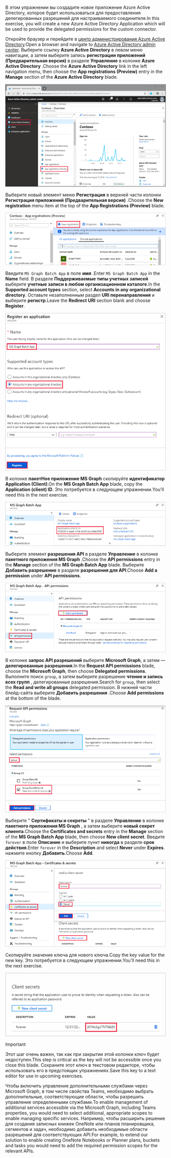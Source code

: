 <!-- markdownlint-disable MD002 MD041 -->

<span data-ttu-id="322f1-101">В этом упражнении вы создадите новое приложение Azure Active Directory, которое будет использоваться для предоставления делегированных разрешений для настраиваемого соединителя.</span><span class="sxs-lookup"><span data-stu-id="322f1-101">In this exercise, you will create a new Azure Active Directory Application which will be used to provide the delegated permissions for the custom connector.</span></span>

<span data-ttu-id="322f1-102">Откройте браузер и перейдите в [центр администрирования Azure Active Directory](https://aad.portal.azure.com).</span><span class="sxs-lookup"><span data-stu-id="322f1-102">Open a browser and navigate to [Azure Active Directory admin center](https://aad.portal.azure.com).</span></span> <span data-ttu-id="322f1-103">Выберите ссылку **Azure Active Directory** в левом меню навигации, а затем выберите запись **регистрации приложений (Предварительная версия)** в разделе **Управление** в колонке **Azure Active Directory** .</span><span class="sxs-lookup"><span data-stu-id="322f1-103">Choose the **Azure Active Directory** link in the left navigation menu, then choose the **App registrations (Preview)** entry in the **Manage** section of the **Azure Active Directory** blade.</span></span>

![Снимок колонки Azure Active Directory в центре администрирования Azure Active Directory](./images/app-reg-preview1.png)

<span data-ttu-id="322f1-105">Выберите новый элемент меню **Регистрация** в верхней части колонки **Регистрация приложений (Предварительная версия)** .</span><span class="sxs-lookup"><span data-stu-id="322f1-105">Choose the **New registration** menu item at the top of the **App Registrations (Preview)** blade.</span></span>

![Снимок колонки "Регистрация приложений" в центре администрирования Azure Active Directory](./images/app-reg-preview2.png)

<span data-ttu-id="322f1-107">Введите `MS Graph Batch App` в поле **имя** .</span><span class="sxs-lookup"><span data-stu-id="322f1-107">Enter `MS Graph Batch App` in the **Name** field.</span></span> <span data-ttu-id="322f1-108">В разделе **Поддерживаемые типы учетных записей** выберите **учетные записи в любом организационном каталоге**.</span><span class="sxs-lookup"><span data-stu-id="322f1-108">In the **Supported account types** section, select **Accounts in any organizational directory**.</span></span> <span data-ttu-id="322f1-109">Оставьте незаполненным раздел **URI перенаправления** и выберите **регистр**.</span><span class="sxs-lookup"><span data-stu-id="322f1-109">Leave the **Redirect URI** section blank and choose **Register**.</span></span>

![Снимок элемента регистрация в колонке приложения в центре администрирования Azure Active Directory](./images/app-reg-preview3.png)

<span data-ttu-id="322f1-111">В колонке **пакетНое приложение MS Graph** скопируйте **идентификатор Application (Client)**.</span><span class="sxs-lookup"><span data-stu-id="322f1-111">On the **MS Graph Batch App** blade, copy the **Application (client) ID**.</span></span> <span data-ttu-id="322f1-112">Это потребуется в следующем упражнении.</span><span class="sxs-lookup"><span data-stu-id="322f1-112">You'll need this in the next exercise.</span></span>

![Снимок экрана со страницей "зарегистрированное приложение"](./images/app-reg-preview4.png)

<span data-ttu-id="322f1-114">Выберите элемент **разрешения API** в разделе **Управление** в колонке **пакетного приложения MS Graph** .</span><span class="sxs-lookup"><span data-stu-id="322f1-114">Choose the **API permissions** entry in the **Manage** section of the **MS Graph Batch App** blade.</span></span> <span data-ttu-id="322f1-115">Выберите **Добавить разрешение** в разделе **разрешения для API**.</span><span class="sxs-lookup"><span data-stu-id="322f1-115">Choose **Add a permission** under **API permissions**.</span></span>

![Снимок колонки "разрешения API" на экране](./images/app-perms-preview1.png)

<span data-ttu-id="322f1-117">В колонке **запрос API разрешений** выберите **Microsoft Graph**, а затем — **делегированные разрешения**.</span><span class="sxs-lookup"><span data-stu-id="322f1-117">In the **Request API permissions** blade, choose the **Microsoft Graph**, then choose **Delegated permissions**.</span></span> <span data-ttu-id="322f1-118">Выполните поиск `group`, а затем выберите разрешение **чтение и запись всех групп** , делегированные разрешения.</span><span class="sxs-lookup"><span data-stu-id="322f1-118">Search for `group`, then select the **Read and write all groups** delegated permission.</span></span> <span data-ttu-id="322f1-119">В нижней части блейд-сайта выберите **Добавить разрешения** .</span><span class="sxs-lookup"><span data-stu-id="322f1-119">Choose **Add permissions** at the bottom of the blade.</span></span>

 ![Снимок колонки с экраном разрешений API запроса](./images/app-perms-preview2.png)

<span data-ttu-id="322f1-121">Выберите " **Сертификаты и секреты** " в разделе **Управление** в колонке **пакетного приложения MS Graph** , а затем выберите **новый секрет клиента**.</span><span class="sxs-lookup"><span data-stu-id="322f1-121">Choose the **Certificates and secrets** entry in the **Manage** section of the **MS Graph Batch App** blade, then choose **New client secret**.</span></span> <span data-ttu-id="322f1-122">Введите `forever` в поле **Описание** и выберите пункт **никогда** в разделе **срок действия**.</span><span class="sxs-lookup"><span data-stu-id="322f1-122">Enter `forever` in the **Description** and select **Never** under **Expires**.</span></span> <span data-ttu-id="322f1-123">нажмите кнопку **Добавить**.</span><span class="sxs-lookup"><span data-stu-id="322f1-123">Choose **Add**.</span></span>

![Снимок экрана сертификата и конфиденциальной колонки](./images/app-key-preview1.png)

<span data-ttu-id="322f1-125">Скопируйте значение ключа для нового ключа.</span><span class="sxs-lookup"><span data-stu-id="322f1-125">Copy the key value for the new key.</span></span> <span data-ttu-id="322f1-126">Это потребуется в следующем упражнении.</span><span class="sxs-lookup"><span data-stu-id="322f1-126">You'll need this in the next exercise.</span></span>

![Снимок экрана с новым секретом клиента](./images/app-key-preview2.png)

> [!IMPORTANT]
> <span data-ttu-id="322f1-128">Этот шаг очень важен, так как при закрытии этой колонки ключ будет недоступен.</span><span class="sxs-lookup"><span data-stu-id="322f1-128">This step is critical as the key will not be accessible once you close this blade.</span></span> <span data-ttu-id="322f1-129">Сохраните этот ключ в текстовом редакторе, чтобы использовать его в предстоящих упражнениях.</span><span class="sxs-lookup"><span data-stu-id="322f1-129">Save this key to a text editor for use in upcoming exercises.</span></span>

<span data-ttu-id="322f1-130">Чтобы включить управление дополнительными службами через Microsoft Graph, в том числе свойства Teams, необходимо выбрать дополнительные, соответствующие области, чтобы разрешить управление определенными службами.</span><span class="sxs-lookup"><span data-stu-id="322f1-130">To enable management of additional services accessible via the Microsoft Graph, including Teams properties, you would need to select additional, appropriate scopes to enable managing specific services.</span></span> <span data-ttu-id="322f1-131">Например, чтобы расширить решение для создания записных книжек OneNote или планов планировщика, сегментов и задач, необходимо добавить необходимые области разрешений для соответствующих API.</span><span class="sxs-lookup"><span data-stu-id="322f1-131">For example, to extend our solution to enable creating OneNote Notebooks or Planner plans, buckets and tasks you would need to add the required permission scopes for the relevant APIs.</span></span>